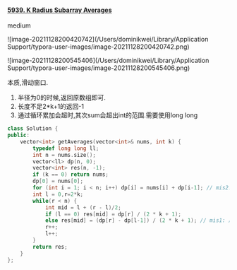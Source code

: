#### [5939. K Radius Subarray Averages](https://leetcode-cn.com/problems/k-radius-subarray-averages/)

medium

![image-20211128200420742](/Users/dominikwei/Library/Application Support/typora-user-images/image-20211128200420742.png)

![image-20211128200545406](/Users/dominikwei/Library/Application Support/typora-user-images/image-20211128200545406.png)

本质,滑动窗口.

1. 半径为0的时候,返回原数组即可.
2. 长度不足2*k+1的返回-1
3. 通过循环累加会超时,其次sum会超出int的范围.需要使用long long

```c++
class Solution {
public:
    vector<int> getAverages(vector<int>& nums, int k) {
        typedef long long ll;
        int n = nums.size();
        vector<ll> dp(n, 0);
        vector<int> res(n, -1);
        if (k == 0) return nums;
        dp[0] = nums[0];
        for (int i = 1; i < n; i++) dp[i] = nums[i] + dp[i-1]; // mis2: nums[i] 而不是dp[i]
        int l = 0,r=2*k;
        while(r < n) {
            int mid = l + (r - l)/2;
            if (l == 0) res[mid] = dp[r] / (2 * k + 1);
            else res[mid] = (dp[r] - dp[l-1]) / (2 * k + 1); // mis1: 应该是dp[l-1],而不是dp[l]
            r++;
            l++;
        }
        return res;
    }
};
```


